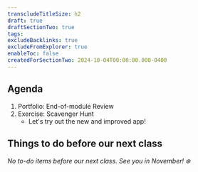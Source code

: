 ```yaml
---
transcludeTitleSize: h2
draft: true
draftSectionTwo: true
tags:
excludeBacklinks: true
excludeFromExplorer: true
enableToc: false
createdForSectionTwo: 2024-10-04T00:00:00.000-0400
---
```

## Agenda
1. Portfolio: End-of-module Review
2. Exercise: Scavenger Hunt
	- Let's try out the new and improved app!
	  
## Things to do before our next class

_No to-do items before our next class. See you in November! ❄️_